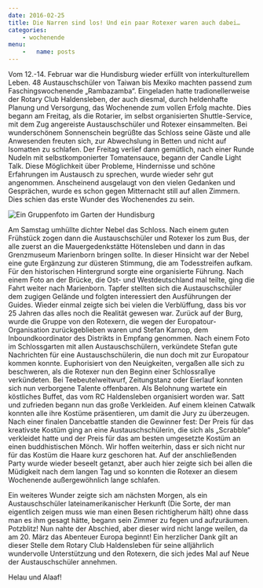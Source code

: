 ```yaml
---
date: 2016-02-25
title: Die Narren sind los! Und ein paar Rotexer waren auch dabei…
categories:
    - wochenende
menu:
    -   name: posts
---
```



Vom 12.-14. Februar war die Hundisburg wieder erfüllt von interkulturellem
Leben. 48 Austauschschüler von Taiwan bis Mexiko machten passend zum
Faschingswochenende „Rambazamba“. Eingeladen hatte tradionellerweise der Rotary
Club Haldensleben, der auch diesmal, durch heldenhafte Planung und Versorgung,
das Wochenende zum vollen Erfolg machte. Dies begann am Freitag, als die
Rotarier, im selbst organisierten Shuttle-Service, mit dem Zug angereiste
Austauschschüler und Rotexer einsammelten. Bei wunderschönem Sonnenschein
begrüßte das Schloss seine Gäste und alle Anwesenden freuten sich, zur
Abwechslung in Betten und nicht auf Isomatten zu schlafen. Der Freitag verlief
dann gemütlich, nach einer Runde Nudeln mit selbstkomponierter Tomatensauce,
begann der Candle Light Talk. Diese Möglichkeit über Probleme, Hindernisse und
schöne Erfahrungen im Austausch zu sprechen, wurde wieder sehr gut angenommen.
Anscheinend ausgelaugt von den vielen Gedanken und Gesprächen, wurde es schon
gegen Mitternacht still auf allen Zimmern. Dies schien das erste Wunder des
Wochenendes zu sein.

![Ein Gruppenfoto im Garten der Hundisburg](/images/2016-hundisburg.jpg)

Am Samstag umhüllte dichter Nebel das Schloss. Nach einem guten Frühstück zogen
dann die Austauschschüler und Rotexer los zum Bus, der alle zuerst an die
Mauergedenkstätte Hötensleben und dann in das Grenzmuseum Marienborn bringen
sollte. In dieser Hinsicht war der Nebel eine gute Ergänzung zur düsteren
Stimmung, die am Todesstreifen aufkam. Für den historischen Hintergrund sorgte
eine organisierte Führung. Nach einem Foto an der Brücke, die Ost- und
Westdeutschland mal teilte, ging die Fahrt weiter nach Marienborn. Tapfer
stellten sich die Austauschschüler dem zugigen Gelände und folgten interessiert
den Ausführungen der Guides. Wieder einmal zeigte sich bei vielen die
Verblüffung, dass bis vor 25 Jahren das alles noch die Realität gewesen war.
Zurück auf der Burg, wurde die Gruppe von den Rotexern, die wegen der
Europatour-Organisation zurückgeblieben waren und Stefan Karnop, dem
Inboundkoordinator des Distrikts in Empfang genommen. Nach einem Foto im
Schlossgarten mit allen Austauschschülern, verkündete Stefan gute Nachrichten
für eine Austauschschülerin, die nun doch mit zur Europatour kommen konnte.
Euphorisiert von den Neuigkeiten, vergaßen alle sich zu beschweren, als die
Rotexer nun den Beginn einer Schlossrallye verkündeten. Bei Teebeutelweitwurf,
Zeitungstanz oder Eierlauf konnten sich nun verborgene Talente offenbaren. Als
Belohnung wartete ein köstliches Buffet, das vom RC Haldensleben organisiert
worden war. Satt und zufrieden begann nun das große Verkleiden. Auf einem
kleinen Catwalk konnten alle ihre Kostüme präsentieren, um damit die Jury zu
überzeugen. Nach einer finalen Dancebattle standen die Gewinner fest: Der Preis
für das kreativste Kostüm ging an eine Austauschschülerin, die sich als
„Scrabble“ verkleidet hatte und der Preis für das am besten umgesetzte Kostüm an
einen buddhistischen Mönch. Wir hoffen weiterhin, dass er sich nicht nur für das
Kostüm die Haare kurz geschoren hat. Auf der anschließenden Party wurde wieder
beseelt getanzt, aber auch hier zeigte sich bei allen die Müdigkeit nach dem
langen Tag und so konnten die Rotexer an diesem Wochenende außergewöhnlich lange
schlafen.

Ein weiteres Wunder zeigte sich am nächsten Morgen, als ein Austauschschüler
lateinamerikanischer Herkunft (Die Sorte, der man eigentlich zeigen muss wie man
einen Besen richtigherum hält) ohne dass man es ihm gesagt hätte, begann sein
Zimmer zu fegen und aufzuräumen. Potzblitz! Nun nahte der Abschied, aber dieser
wird nicht lange weilen, da am 20. März das Abenteuer Europa beginnt! Ein
herzlicher Dank gilt an dieser Stelle dem Rotary Club Haldensleben für seine
alljährlich wundervolle Unterstützung und den Rotexern, die sich jedes Mal auf
Neue der Austauschschüler annehmen.

Helau und Alaaf!
